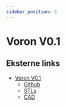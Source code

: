 ```yaml
---
sidebar_position: 2
---
```


# Voron V0.1

## Eksterne links
- [Voron V0.1](https://vorondesign.com/voron0.1)
  - [Github](https://github.com/VoronDesign/Voron-0)
  - [STLs](https://github.com/VoronDesign/Voron-0/releases/tag/V0.1)
  - [CAD](https://github.com/VoronDesign/Voron-0/tree/Voron0.1/CAD)